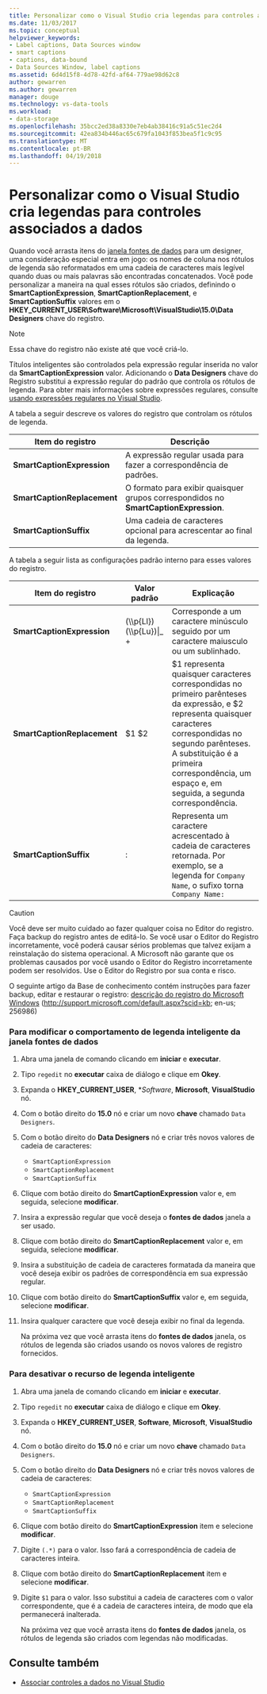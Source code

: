 ```yaml
---
title: Personalizar como o Visual Studio cria legendas para controles associados a dados
ms.date: 11/03/2017
ms.topic: conceptual
helpviewer_keywords:
- Label captions, Data Sources window
- smart captions
- captions, data-bound
- Data Sources Window, label captions
ms.assetid: 6d4d15f8-4d78-42fd-af64-779ae98d62c8
author: gewarren
ms.author: gewarren
manager: douge
ms.technology: vs-data-tools
ms.workload:
- data-storage
ms.openlocfilehash: 35bcc2ed38a8330e7eb4ab38416c91a5c51ec2d4
ms.sourcegitcommit: 42ea834b446ac65c679fa1043f853bea5f1c9c95
ms.translationtype: MT
ms.contentlocale: pt-BR
ms.lasthandoff: 04/19/2018
---
```

# <a name="customize-how-visual-studio-creates-captions-for-data-bound-controls"></a>Personalizar como o Visual Studio cria legendas para controles associados a dados
Quando você arrasta itens do [janela fontes de dados](add-new-data-sources.md) para um designer, uma consideração especial entra em jogo: os nomes de coluna nos rótulos de legenda são reformatados em uma cadeia de caracteres mais legível quando duas ou mais palavras são encontradas concatenados. Você pode personalizar a maneira na qual esses rótulos são criados, definindo o **SmartCaptionExpression**, **SmartCaptionReplacement**, e **SmartCaptionSuffix** valores em o **HKEY_CURRENT_USER\Software\Microsoft\VisualStudio\15.0\Data Designers** chave do registro.

> [!NOTE]
> Essa chave do registro não existe até que você criá-lo.

Títulos inteligentes são controlados pela expressão regular inserida no valor da **SmartCaptionExpression** valor. Adicionando o **Data Designers** chave do Registro substitui a expressão regular do padrão que controla os rótulos de legenda. Para obter mais informações sobre expressões regulares, consulte [usando expressões regulares no Visual Studio](../ide/using-regular-expressions-in-visual-studio.md).

A tabela a seguir descreve os valores do registro que controlam os rótulos de legenda.

|Item do registro|Descrição|
|-------------------|-----------------|
|**SmartCaptionExpression**|A expressão regular usada para fazer a correspondência de padrões.|
|**SmartCaptionReplacement**|O formato para exibir quaisquer grupos correspondidos no **SmartCaptionExpression**.|
|**SmartCaptionSuffix**|Uma cadeia de caracteres opcional para acrescentar ao final da legenda.|

A tabela a seguir lista as configurações padrão interno para esses valores do registro.

|Item do registro|Valor padrão|Explicação|
|-------------------|-------------------|-----------------|
|**SmartCaptionExpression**|(\\\p{Ll}) (\\\p{Lu})&#124;_ +|Corresponde a um caractere minúsculo seguido por um caractere maiusculo ou um sublinhado.|
|**SmartCaptionReplacement**|$1 $2|$1 representa quaisquer caracteres correspondidas no primeiro parênteses da expressão, e $2 representa quaisquer caracteres correspondidas no segundo parênteses. A substituição é a primeira correspondência, um espaço e, em seguida, a segunda correspondência.|
|**SmartCaptionSuffix**|:|Representa um caractere acrescentado à cadeia de caracteres retornada. Por exemplo, se a legenda for `Company Name`, o sufixo torna `Company Name:`|

> [!CAUTION]
> Você deve ser muito cuidado ao fazer qualquer coisa no Editor do registro. Faça backup do registro antes de editá-lo. Se você usar o Editor do Registro incorretamente, você poderá causar sérios problemas que talvez exijam a reinstalação do sistema operacional. A Microsoft não garante que os problemas causados por você usando o Editor do Registro incorretamente podem ser resolvidos. Use o Editor do Registro por sua conta e risco.
>
>  O seguinte artigo da Base de conhecimento contém instruções para fazer backup, editar e restaurar o registro: [descrição do registro do Microsoft Windows](http://support.microsoft.com/default.aspx?scid=kb;en-us;256986) (http://support.microsoft.com/default.aspx?scid=kb; en-us; 256986)

### <a name="to-modify-the-smart-captioning-behavior-of-the-data-sources-window"></a>Para modificar o comportamento de legenda inteligente da janela fontes de dados

1.  Abra uma janela de comando clicando em **iniciar** e **executar**.

2.  Tipo `regedit` no **executar** caixa de diálogo e clique em **Okey**.

3.  Expanda o **HKEY_CURRENT_USER**, **Software*, **Microsoft**, **VisualStudio** nó.

7.  Com o botão direito do **15.0** nó e criar um novo **chave** chamado `Data Designers`.

8.  Com o botão direito do **Data Designers** nó e criar três novos valores de cadeia de caracteres:

    - `SmartCaptionExpression`
    - `SmartCaptionReplacement`
    - `SmartCaptionSuffix`

11. Clique com botão direito do **SmartCaptionExpression** valor e, em seguida, selecione **modificar**.

12. Insira a expressão regular que você deseja o **fontes de dados** janela a ser usado.

13. Clique com botão direito do **SmartCaptionReplacement** valor e, em seguida, selecione **modificar**.

14. Insira a substituição de cadeia de caracteres formatada da maneira que você deseja exibir os padrões de correspondência em sua expressão regular.

15. Clique com botão direito do **SmartCaptionSuffix** valor e, em seguida, selecione **modificar**.

16. Insira qualquer caractere que você deseja exibir no final da legenda.

    Na próxima vez que você arrasta itens do **fontes de dados** janela, os rótulos de legenda são criados usando os novos valores de registro fornecidos.

### <a name="to-turn-off-the-smart-captioning-feature"></a>Para desativar o recurso de legenda inteligente

1.  Abra uma janela de comando clicando em **iniciar** e **executar**.

2.  Tipo `regedit` no **executar** caixa de diálogo e clique em **Okey**.

3.  Expanda o **HKEY_CURRENT_USER**, **Software**, **Microsoft**, **VisualStudio** nó.

7.  Com o botão direito do **15.0** nó e criar um novo **chave** chamado `Data Designers`.

8.  Com o botão direito do **Data Designers** nó e criar três novos valores de cadeia de caracteres:

    - `SmartCaptionExpression`
    - `SmartCaptionReplacement`
    - `SmartCaptionSuffix`

11. Clique com botão direito do **SmartCaptionExpression** item e selecione **modificar**.

12. Digite `(.*)` para o valor. Isso fará a correspondência de cadeia de caracteres inteira.

13. Clique com botão direito do **SmartCaptionReplacement** item e selecione **modificar**.

14. Digite `$1` para o valor. Isso substitui a cadeia de caracteres com o valor correspondente, que é a cadeia de caracteres inteira, de modo que ela permanecerá inalterada.

    Na próxima vez que você arrasta itens do **fontes de dados** janela, os rótulos de legenda são criados com legendas não modificadas.

## <a name="see-also"></a>Consulte também

- [Associar controles a dados no Visual Studio](../data-tools/bind-controls-to-data-in-visual-studio.md)